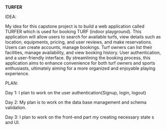 ____TURFER____

IDEA:

My idea for this capstone project is to build a web application called TURFER which is used for booking TURF (indoor playground). This application will allow users to search for available turfs, view details such as location, equipments, pricing, and user reviews, and make reservations. Users can create accounts, manage bookings. Turf owners can list their facilities, manage availability, and view booking history. User authentication, and a user-friendly interface. By streamlining the booking process, this application aims to enhance convenience for both turf owners and sports enthusiasts, ultimately aiming for a more organized and enjoyable playing experience.

PLAN:

Day 1:
I plan to work on the user authentication(Signup, login, logout)

Day 2:
	My plan is to work on the data base management and schema validation.

Day 3:
I plan to work on the front-end part my creating necessary state s and UI.
